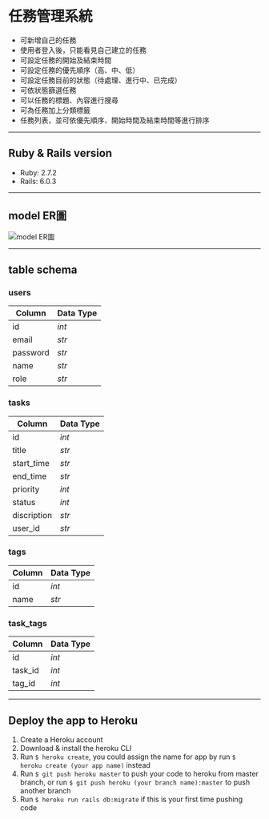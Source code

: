 # 任務管理系統
- 可新增自己的任務
- 使用者登入後，只能看見自己建立的任務
- 可設定任務的開始及結束時間
- 可設定任務的優先順序（高、中、低）
- 可設定任務目前的狀態（待處理、進行中、已完成）
- 可依狀態篩選任務
- 可以任務的標題、內容進行搜尋
- 可為任務加上分類標籤
- 任務列表，並可依優先順序、開始時間及結束時間等進行排序

***
## Ruby & Rails version
- Ruby: 2.7.2
- Rails: 6.0.3

***
## model ER圖
![model ER圖](https://i.imgur.com/x2iJeoP.png)

***
## table schema

### users
  |Column|Data Type|
  |--|--|
  |id|*int*| 
  |email|*str*| 
  |password|*str*| 
  |name|*str*| 
  |role|*str*| 

### tasks
  |Column|Data Type|
  |--|--|
  |id|*int*| 
  |title|*str*| 
  |start_time|*str*| 
  |end_time|*str*| 
  |priority|*int*| 
  |status|*int*| 
  |discription|*str*| 
  |user_id|*str*| 

### tags
  |Column|Data Type|
  |--|--|
  |id|*int*| 
  |name|*str*| 

### task_tags
  |Column|Data Type|
  |--|--|
  |id|*int*| 
  |task_id|*int*| 
  |tag_id|*int*| 

***
## Deploy the app to Heroku
1. Create a Heroku account
2. Download & install the heroku CLI
3. Run `$ heroku create`, you could assign the name for app by run `$ heroku create (your app name)` instead
4. Run `$ git push heroku master` to push your code to heroku from master branch, or run `$ git push heroku (your branch name):master` to push another branch
5. Run `$ heroku run rails db:migrate` if this is your first time pushing code



